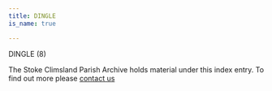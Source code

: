 ```yaml
---
title: DINGLE
is_name: true

---
```


DINGLE (8)


The Stoke Climsland Parish Archive holds material under this index entry. To find out more please [contact us](/contact/)
